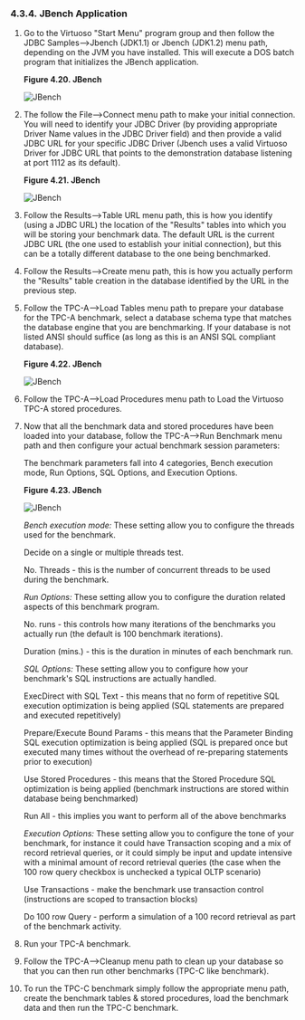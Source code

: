 <div>

<div>

<div>

<div>

### 4.3.4. JBench Application

</div>

</div>

</div>

<div>

1.  Go to the Virtuoso "Start Menu" program group and then follow the
    JDBC Samples--\>Jbench (JDK1.1) or Jbench (JDK1.2) menu path,
    depending on the JVM you have installed. This will execute a DOS
    batch program that initializes the JBench application.

    <div>

    <div>

    **Figure 4.20. JBench**

    <div>

    <div>

    ![JBench](images/sampl019.gif)

    </div>

    </div>

    </div>

      

    </div>

2.  The follow the File--\>Connect menu path to make your initial
    connection. You will need to identify your JDBC Driver (by providing
    appropriate Driver Name values in the JDBC Driver field) and then
    provide a valid JDBC URL for your specific JDBC Driver (Jbench uses
    a valid Virtuoso Driver for JDBC URL that points to the
    demonstration database listening at port 1112 as its default).

    <div>

    <div>

    **Figure 4.21. JBench**

    <div>

    <div>

    ![JBench](images/sampl020.gif)

    </div>

    </div>

    </div>

      

    </div>

3.  Follow the Results--\>Table URL menu path, this is how you identify
    (using a JDBC URL) the location of the "Results" tables into which
    you will be storing your benchmark data. The default URL is the
    current JDBC URL (the one used to establish your initial
    connection), but this can be a totally different database to the one
    being benchmarked.

4.  Follow the Results--\>Create menu path, this is how you actually
    perform the "Results" table creation in the database identified by
    the URL in the previous step.

5.  Follow the TPC-A--\>Load Tables menu path to prepare your database
    for the TPC-A benchmark, select a database schema type that matches
    the database engine that you are benchmarking. If your database is
    not listed ANSI should suffice (as long as this is an ANSI SQL
    compliant database).

    <div>

    <div>

    **Figure 4.22. JBench**

    <div>

    <div>

    ![JBench](images/sampl021.gif)

    </div>

    </div>

    </div>

      

    </div>

6.  Follow the TPC-A--\>Load Procedures menu path to Load the Virtuoso
    TPC-A stored procedures.

7.  Now that all the benchmark data and stored procedures have been
    loaded into your database, follow the TPC-A--\>Run Benchmark menu
    path and then configure your actual benchmark session parameters:

    The benchmark parameters fall into 4 categories, Bench execution
    mode, Run Options, SQL Options, and Execution Options.

    <div>

    <div>

    **Figure 4.23. JBench**

    <div>

    <div>

    ![JBench](images/sampl022.gif)

    </div>

    </div>

    </div>

      

    </div>

    <span class="emphasis">*Bench execution mode:*</span> These setting
    allow you to configure the threads used for the benchmark.

    Decide on a single or multiple threads test.

    No. Threads - this is the number of concurrent threads to be used
    during the benchmark.

    <span class="emphasis">*Run Options:*</span> These setting allow you
    to configure the duration related aspects of this benchmark program.

    No. runs - this controls how many iterations of the benchmarks you
    actually run (the default is 100 benchmark iterations).

    Duration (mins.) - this is the duration in minutes of each benchmark
    run.

    <span class="emphasis">*SQL Options:*</span> These setting allow you
    to configure how your benchmark's SQL instructions are actually
    handled.

    ExecDirect with SQL Text - this means that no form of repetitive SQL
    execution optimization is being applied (SQL statements are prepared
    and executed repetitively)

    Prepare/Execute Bound Params - this means that the Parameter Binding
    SQL execution optimization is being applied (SQL is prepared once
    but executed many times without the overhead of re-preparing
    statements prior to execution)

    Use Stored Procedures - this means that the Stored Procedure SQL
    optimization is being applied (benchmark instructions are stored
    within database being benchmarked)

    Run All - this implies you want to perform all of the above
    benchmarks

    <span class="emphasis">*Execution Options:* </span> These setting
    allow you to configure the tone of your benchmark, for instance it
    could have Transaction scoping and a mix of record retrieval
    queries, or it could simply be input and update intensive with a
    minimal amount of record retrieval queries (the case when the 100
    row query checkbox is unchecked a typical OLTP scenario)

    Use Transactions - make the benchmark use transaction control
    (instructions are scoped to transaction blocks)

    Do 100 row Query - perform a simulation of a 100 record retrieval as
    part of the benchmark activity.

8.  Run your TPC-A benchmark.

9.  Follow the TPC-A--\>Cleanup menu path to clean up your database so
    that you can then run other benchmarks (TPC-C like benchmark).

10. To run the TPC-C benchmark simply follow the appropriate menu path,
    create the benchmark tables & stored procedures, load the benchmark
    data and then run the TPC-C benchmark.

</div>

</div>
